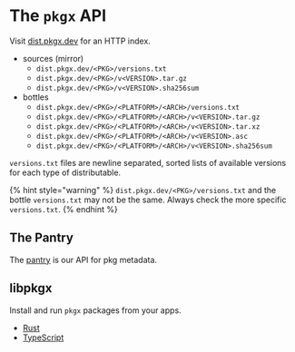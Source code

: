 # The `pkgx` API

Visit [dist.pkgx.dev](https://dist.pkgx.dev) for an HTTP index.

* sources (mirror)
  * `dist.pkgx.dev/<PKG>/versions.txt`
  * `dist.pkgx.dev/<PKG>/v<VERSION>.tar.gz`
  * `dist.pkgx.dev/<PKG>/v<VERSION>.sha256sum`
* bottles
  * `dist.pkgx.dev/<PKG>/<PLATFORM>/<ARCH>/versions.txt`
  * `dist.pkgx.dev/<PKG>/<PLATFORM>/<ARCH>/v<VERSION>.tar.gz`
  * `dist.pkgx.dev/<PKG>/<PLATFORM>/<ARCH>/v<VERSION>.tar.xz`
  * `dist.pkgx.dev/<PKG>/<PLATFORM>/<ARCH>/v<VERSION>.asc`
  * `dist.pkgx.dev/<PKG>/<PLATFORM>/<ARCH>/v<VERSION>.sha256sum`

`versions.txt` files are newline separated, sorted lists of available versions
for each type of distributable.

{% hint style="warning" %}
`dist.pkgx.dev/<PKG>/versions.txt` and the bottle `versions.txt` may not be
the same. Always check the more specific `versions.txt`.
{% endhint %}


## The Pantry

The [pantry] is our API for pkg metadata.


## libpkgx

Install and run `pkgx` packages from your apps.

* [Rust](https://github.com/pkgxdev/pkgx)
* [TypeScript](https://github.com/pkgxdev/libpkgx)

[pantry]: https://github.com/pkgxdev/pantry
